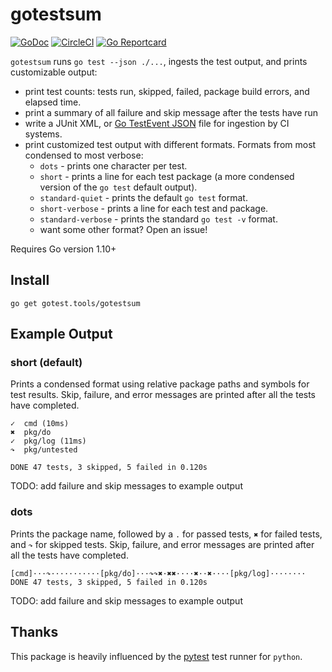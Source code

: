 # gotestsum

[![GoDoc](https://godoc.org/gotest.tools/gotestsum?status.svg)](https://godoc.org/gotest.tools/gotestsum)
[![CircleCI](https://circleci.com/gh/gotestyourself/gotestsum/tree/master.svg?style=shield)](https://circleci.com/gh/gotestyourself/gotestsum/tree/master)
[![Go Reportcard](https://goreportcard.com/badge/gotest.tools/gotestsum)](https://goreportcard.com/report/gotest.tools/gotestsum)

`gotestsum` runs `go test --json ./...`, ingests the test output, and prints
customizable output:
 * print test counts: tests run, skipped, failed, package build
   errors, and elapsed time.
 * print a summary of all failure and skip message after the tests have run
 * write a JUnit  XML, or
   [Go TestEvent JSON](https://golang.org/cmd/test2json/#hdr-Output_Format)
   file for ingestion by CI systems.
 * print customized test output with different formats. Formats from most condensed to most
   verbose:
   * `dots` - prints one character per test.
   * `short` - prints a line for each test package (a more condensed version of the
       `go test` default output).
   * `standard-quiet` - prints the default `go test` format.
   * `short-verbose` - prints a line for each test and package.
   * `standard-verbose` - prints the standard `go test -v` format.
   * want some other format? Open an issue!

Requires Go version 1.10+

## Install

    go get gotest.tools/gotestsum

## Example Output

### short (default)

Prints a condensed format using relative package paths and symbols for test
results.  Skip, failure, and error messages are printed after all the tests
have completed.

```
✓  cmd (10ms)
✖  pkg/do
✓  pkg/log (11ms)
↷  pkg/untested

DONE 47 tests, 3 skipped, 5 failed in 0.120s
```

TODO: add failure and skip messages to example output

### dots

Prints the package name, followed by a `.` for passed tests, `✖` for failed
tests, and `↷` for skipped tests. Skip, failure, and error messages are printed
after all the tests have completed.

```
[cmd]···↷···········[pkg/do]···↷↷✖·✖✖····✖··✖····[pkg/log]········
DONE 47 tests, 3 skipped, 5 failed in 0.120s
```

TODO: add failure and skip messages to example output


## Thanks

This package is heavily influenced by the [pytest](https://docs.pytest.org) test runner for `python`.

